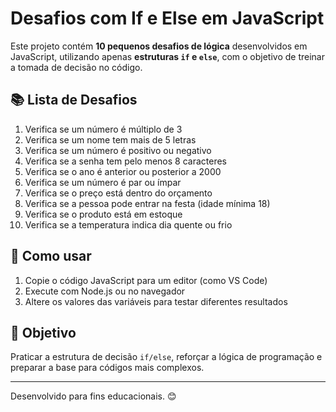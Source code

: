 # Desafios com If e Else em JavaScript

Este projeto contém **10 pequenos desafios de lógica** desenvolvidos em JavaScript, utilizando apenas **estruturas `if` e `else`**, com o objetivo de treinar a tomada de decisão no código.

## 📚 Lista de Desafios

1. Verifica se um número é múltiplo de 3
2. Verifica se um nome tem mais de 5 letras
3. Verifica se um número é positivo ou negativo
4. Verifica se a senha tem pelo menos 8 caracteres
5. Verifica se o ano é anterior ou posterior a 2000
6. Verifica se um número é par ou ímpar
7. Verifica se o preço está dentro do orçamento
8. Verifica se a pessoa pode entrar na festa (idade mínima 18)
9. Verifica se o produto está em estoque
10. Verifica se a temperatura indica dia quente ou frio

## 🚀 Como usar

1. Copie o código JavaScript para um editor (como VS Code)
2. Execute com Node.js ou no navegador
3. Altere os valores das variáveis para testar diferentes resultados

## 🎯 Objetivo

Praticar a estrutura de decisão `if/else`, reforçar a lógica de programação e preparar a base para códigos mais complexos.

---

Desenvolvido para fins educacionais. 😊
